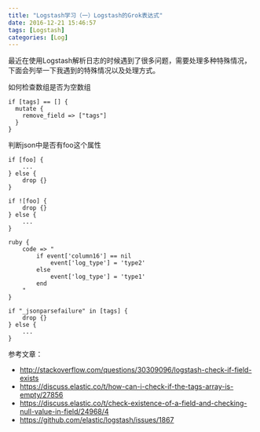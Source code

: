 ```yaml
---
title: "Logstash学习（一）Logstash的Grok表达式"
date: 2016-12-21 15:46:57
tags: [Logstash]
categories: [Log]
---
```


最近在使用Logstash解析日志的时候遇到了很多问题，需要处理多种特殊情况，下面会列举一下我遇到的特殊情况以及处理方式。

如何检查数组是否为空数组

```
if [tags] == [] {
  mutate {
    remove_field => ["tags"]
  }
}
```

判断json中是否有foo这个属性

```
if [foo] {
    ...
} else {
    drop {}
}

if ![foo] {
    drop {}
} else {
    ...
}
```

```
ruby {
    code => "
        if event['column16'] == nil
            event['log_type'] = 'type2'
        else
            event['log_type'] = 'type1'
        end	
    "
}
```

```
if "_jsonparsefailure" in [tags] {
    drop {}
} else {
	...
}
```

参考文章：

- http://stackoverflow.com/questions/30309096/logstash-check-if-field-exists
- https://discuss.elastic.co/t/how-can-i-check-if-the-tags-array-is-empty/27856
- https://discuss.elastic.co/t/check-existence-of-a-field-and-checking-null-value-in-field/24968/4
- https://github.com/elastic/logstash/issues/1867
